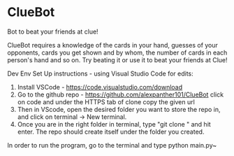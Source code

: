 # ClueBot
Bot to beat your friends at clue!

ClueBot requires a knowledge of the cards in your hand, guesses of your opponents, cards you get shown and by whom, the number of cards in each person's hand and so on. Try beating it or use it to beat your friends at Clue!

Dev Env Set Up instructions - using Visual Studio Code for edits:
1) Install VSCode - https://code.visualstudio.com/download
2) Go to the github repo - https://github.com/alexpanther101/ClueBot click on code and under the HTTPS tab of clone copy the given url
3) Then in VScode, open the desired folder you want to store the repo in, and click on terminal -> New terminal. 
4) Once you are in the right folder in terminal, type "git clone <link you just copied>" and hit enter. The repo should create itself under the folder you created. 

In order to run the program, go to the terminal and type python main.py~